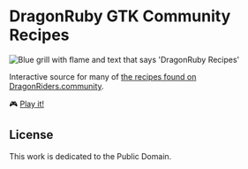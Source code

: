 # DragonRuby GTK Community Recipes

![Blue grill with flame and text that says 'DragonRuby Recipes'](https://www.dragonriders.community/assets/recipes.png)

Interactive source for many of [the recipes found on DragonRiders.community](https://www.dragonriders.community/recipes).

🎮 [Play it!](https://dragonridersunite.itch.io/recipes)

## License

This work is dedicated to the Public Domain.
